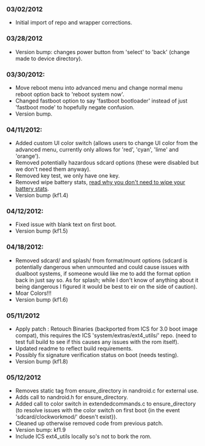### 03/02/2012
* Initial import of repo and wrapper corrections.

### 03/28/2012
* Version bump: changes power button from 'select' to 'back' (change made to device directory).

### 03/30/2012:
* Move reboot menu into advanced menu and change normal menu reboot option back to 'reboot system now'.
* Changed fastboot option to say 'fastboot bootloader' instead of just 'fastboot mode' to hopefully negate confusion.
* Version bump.

### 04/11/2012:
* Added custom UI color switch (allows users to change UI color from the advanced menu, currently only allows for 'red', 'cyan', 'lime' and 'orange').
* Removed potentially hazardous sdcard options (these were disabled but we don't need them anyway).
* Removed key test, we only have one key.
* Removed wipe battery stats, [read why you don't need to wipe your battery stats](https://plus.google.com/105051985738280261832/posts/FV3LVtdVxPT).
* Version bump (kf1.4)

### 04/12/2012:
* Fixed issue with blank text on first boot.
* Version bump (kf1.5)

### 04/18/2012:
* Removed sdcard/ and splash/ from format/mount options (sdcard is potentially dangerous when unmounted and could cause issues with dualboot systems, if someone would like me to add the format option back in just say so. As for splash; while I don't know of anything about it being dangerous I figured it would be best to eir on the side of caution).
* Moar Colors!!!
* Version bump (kf1.6)

### 05/11/2012
* Apply patch : Retouch Binaries (backported from ICS for 3.0 boot image compat), this requires the ICS 'system/extras/ext4_utils/' repo. (need to test full build to see if this causes any issues with the rom itself).
* Updated readme to reflect build requirements.
* Possibly fix signature verification status on boot (needs testing).
* Version bump (kf1.8)

### 05/12/2012
* Removes static tag from ensure_directory in nandroid.c for external use.
* Adds call to nandroid.h for ensure_directory.
* Added call to color switch in extendedcommands.c to ensure_directory (to resolve issues with the color switch on first boot {in the event 'sdcard/clockworkmod/' doesn't exist}).
* Cleaned up otherwise removed code from previous patch.
* Version bump: kf1.9
* Include ICS ext4_utils locally so's not to bork the rom.
